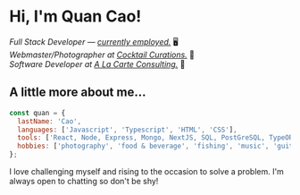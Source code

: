 # Hi, I'm Quan Cao!

_Full Stack Developer — [currently employed.](https://www.qcao.dev)_ 🖥️   
_Webmaster/Photographer at [Cocktail Curations.](https://www.cocktail-curations.com)_ 📸\
_Software Developer at [A La Carte Consulting.](https://www.alacarteconsulting.co)_ 🍔

## A little more about me...

```javascript
const quan = {
  lastName: 'Cao',
  languages: ['Javascript', 'Typescript', 'HTML', 'CSS'],
  tools: ['React, Node, Express, Mongo, NextJS, SQL, PostGreSQL, TypeORM, jQuery, SASS/SCSS, TailwindCSS, Webpack, Framer Motion, Photoshop'],
  hobbies: ['photography', 'food & beverage', 'fishing', 'music', 'guitars', 'gaming', 'technology']
};
```

I love challenging myself and rising to the occasion to solve a problem. I'm always open to chatting so don't be shy!
